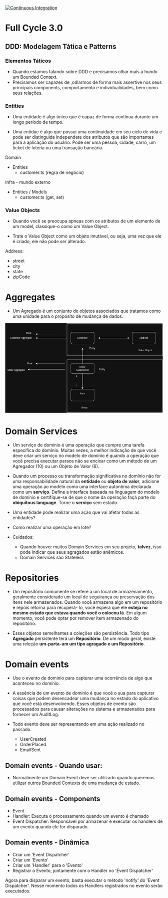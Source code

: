 [![Continuous Integration](https://github.com/williamkoller/fc3-ddd-tactical-modeling-patterns/actions/workflows/continuous-integration.yml/badge.svg)](https://github.com/williamkoller/fc3-ddd-tactical-modeling-patterns/actions/workflows/continuous-integration.yml)

# Full Cycle 3.0

## DDD: Modelagem Tática e Patterns

### Elementos Táticos

- Quando estamos falando sobre DDD e precisamos olhar mais a hundo um Bounded Context.
- Precisamos ser capazes de ,odlarmos de forma mais assertive nos seus principais
  components, comportamento e individualidades, bem como seus relações.

### Entities

- Uma entidade é algo único que é capaz de forma contínua durante um longo período de tempo.

- Uma entidae é algo que possui uma continuidade em seu ciclo de vida e
  pode ser distinguida independete dos atributos que são importantes para a aplicação do usuário.
  Pode ser uma pessoa, cidade, carro, um ticket de loteria ou uma transação bancária.

Domain

- Entities
  - customer.ts (regra de negócio)

Infra - mundo externo

- Entities / Models
  - customer.ts (get, set)

### Value Objects

- Quando você se preocupa apneas com os atributos de um elemento de um
  model, classique-o como um Value Object.

- Trate o Value Object como um objeto imutável, ou seja, uma vez que ele é criado, ele não pode ser alterado.

Address:

- street
- city
- state
- zipCode

# Aggregates

- Um Agregado é um conjunto de objetos associados que tratamos
  como uma unidade para o propósito de mudança de dados.

<p align="center">
  <a href="">
    <img src="./resources/aggragates.drawio.png">
  </a>
</p>

# Domain Services
- Um serviço de domínio é uma operação que cumpre uma tarefa
 específica do domínio. Muitas vezes, a melhor indicação de que você deve
 criar um serviço no modelo de domínio é quando a operação que você
 precisa executar parace não se encixar como um método de um Agregador
 (10) ou um Objeto de Valor (6).

- Quando um processo ou transformação significativa no domínio não for uma
responsabilidade natural da **entidade** ou **objeto de valor**, adicione
uma operação ao modelo como uma interface autonôma declarada como um
**serviço**. Define a interface baseada na linguagem do modelo de domínio e 
certifique-se de que o nome da operação façá parte do **obiquitous language**.
Torne o **serviço** sem estado.

- Uma entidade pode realizar uma ação que vai afetar todas as entidades?
- Como realizar uma operação em lote?

- Cuidados:
  - Quando houver muitos Domain Services em seu projeto, **talvez**, isso pode
  indicar que seus agragados estão anêmicos.
  - Domain Services são Stateless

# Repositories

- Um repositório comumente se refere a um local de armazenamento, geralmente
considerado um local de seguirança ou preservação dos itens nele armazenados.
Quando você armazena algo em um repositório e repois retorna para recuperá-
lo, você espera que ele **esteja no mesmo estado que estava quando você o 
colocou lá**. Em algum momento, você pode optar por remover item armazenado do repositório.

- Esses objetos semelhantes a coleções são persistência. Todo tipo
**Agregado** persistente terá um **Repositório**. De um modo geral, existe uma
releção **um-parta-um um tipo agragado e um Repositório**.

# Domain events

- Use o evento de dominio para capturar uma ocorrência de algo que aconteceu no domínio.

- A essência de um evento de domínio é que você o sua para capturar coisas que
podem desencadear uma mudança no estado do aplicativo que você está
desenvolvendo. Esses objetos de evento são processados para causar
alterações no sistema e armazenados para fornecer um AuditLog.

- Todo evento deve ser representando em uma ação realizado no passado.
  - UserCreated
  - OrderPlaced
  - EmailSent

## Domain events - Quando usar:
- Normalmente um Domain Event deve ser utilizado quando queremos utilizar
  outros Bounded Contexts de uma mudança de estado.

## Domain events - Components

- Event
- Handler: Executa o processamento quando um evento é chamado
- Event Dispatcher: Responsável por armazenar e executar os handlers de um
evento quando ele for disparado.

## Domain events - Dinâmica
- Criar um 'Event Dispatcher'
- Criar um 'Evento'
- Criar um 'Handler' para o 'Evento'
- Registrar o Evento, juntamente com o Handler no 'Event Dispatcher'

Agora para disparar um evento, basta executar o método 'notify' do 'Event Dispatcher'.
Nesse momento todos os Handlers registrados no evento serão executados.
